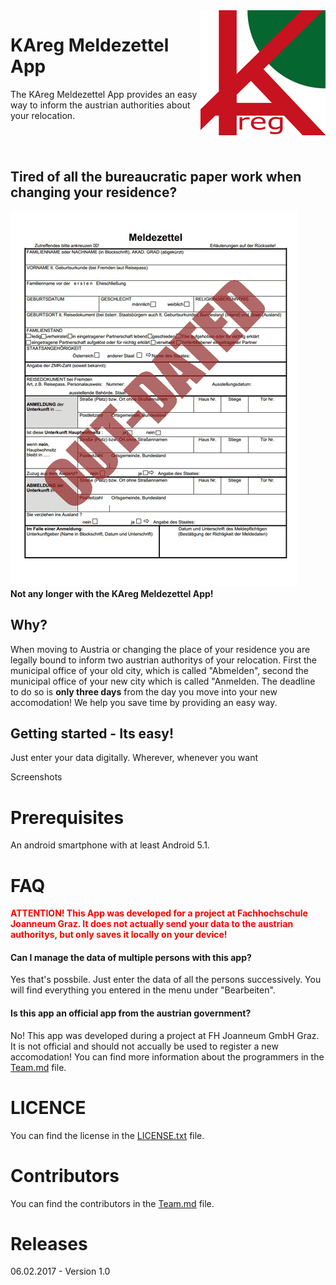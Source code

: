 <img src="KAreg-logo_readme.gif" style="max-width:100%;" height="200px" align="right">
<h1>KAreg Meldezettel App</h1>
<p>The KAreg Meldezettel App provides an easy way to inform the austrian authorities about your relocation.</p>
<br><br>

<h2>Tired of all the bureaucratic paper work when changing your residence?</h2>
<img src="project_management/meldezettel.gif">
<br>
<b>Not any longer with the KAreg Meldezettel App!</b>

<h2>Why?</h2>
<p>When moving to Austria or changing the place of your residence you are legally bound to inform two austrian authoritys of your relocation. First the municipal office of your old city, which is called "Abmelden", second the municipal office of your new city which is called "Anmelden. The deadline to do so is <b>only three days</b> from the day you move into your new accomodation! We help you save time by providing an easy way.</p>

<h2>Getting started - Its easy!</h2>
<p>Just enter your data digitally. Wherever, whenever you want</p>
Screenshots

<h1>Prerequisites</h1>
<p>An android smartphone with at least Android 5.1.</p>

<h1>FAQ</h1>
<p><span style="color:red;"><b>ATTENTION! This App was developed for a project at Fachhochschule Joanneum Graz. It does not actually send your data to the austrian authoritys, but only saves it locally on your device!</b></span></p>
<h4>Can I manage the data of multiple persons with this app?</h4>
<p>Yes that's possbile. Just enter the data of all the persons successively. You will find everything you entered in the menu under "Bearbeiten".</p>
<h4>Is this app an official app from the austrian government?</h4>
<p>No! This app was developed during a project at FH Joanneum GmbH Graz. It is not official and should not accually be used to register a new accomodation! You can find more information about the programmers in the <a href="Team.md">Team.md</a> file.</p>



<h1>LICENCE</h1>
<p>You can find the license in the <a href="LICENSE.txt">LICENSE.txt</a> file.</p>

<h1>Contributors</h1>
<p>You can find the contributors in the <a href="Team.md">Team.md</a> file.</p>

<h1>Releases</h1>
<p>06.02.2017 - Version 1.0</p>

